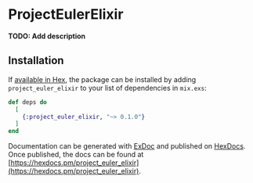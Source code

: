 # ProjectEulerElixir

**TODO: Add description**

## Installation

If [available in Hex](https://hex.pm/docs/publish), the package can be installed
by adding `project_euler_elixir` to your list of dependencies in `mix.exs`:

```elixir
def deps do
  [
    {:project_euler_elixir, "~> 0.1.0"}
  ]
end
```

Documentation can be generated with [ExDoc](https://github.com/elixir-lang/ex_doc)
and published on [HexDocs](https://hexdocs.pm). Once published, the docs can
be found at [https://hexdocs.pm/project_euler_elixir](https://hexdocs.pm/project_euler_elixir).

